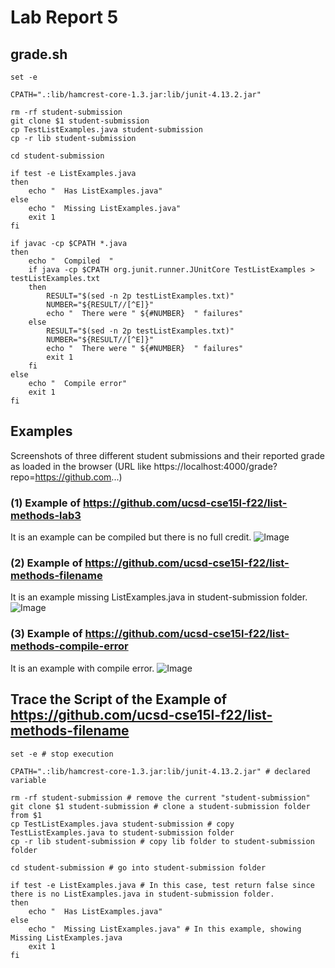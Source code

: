 # Lab Report 5

## grade.sh

```
set -e

CPATH=".:lib/hamcrest-core-1.3.jar:lib/junit-4.13.2.jar"

rm -rf student-submission
git clone $1 student-submission 
cp TestListExamples.java student-submission
cp -r lib student-submission

cd student-submission

if test -e ListExamples.java 
then 
    echo "  Has ListExamples.java"
else
    echo "  Missing ListExamples.java" 
    exit 1
fi

if javac -cp $CPATH *.java 
then 
    echo "  Compiled  " 
    if java -cp $CPATH org.junit.runner.JUnitCore TestListExamples > testListExamples.txt 
    then
        RESULT="$(sed -n 2p testListExamples.txt)"
        NUMBER="${RESULT//[^E]}"
        echo "  There were " ${#NUMBER}  " failures" 
    else
        RESULT="$(sed -n 2p testListExamples.txt)"
        NUMBER="${RESULT//[^E]}"
        echo "  There were " ${#NUMBER}  " failures" 
        exit 1
    fi
else
    echo "  Compile error"
    exit 1
fi
```

## Examples
Screenshots of three different student submissions and their reported grade as loaded in the browser (URL like https://localhost:4000/grade?repo=https://github.com...)

### (1) Example of https://github.com/ucsd-cse15l-f22/list-methods-lab3
It is an example can be compiled but there is no full credit. 
![Image](https://sara0112.github.io/cse15l-lab-reports/lab5_1.png)

### (2) Example of https://github.com/ucsd-cse15l-f22/list-methods-filename
It is an example missing ListExamples.java in student-submission folder. 
![Image](https://sara0112.github.io/cse15l-lab-reports/lab5_2.png)

### (3) Example of https://github.com/ucsd-cse15l-f22/list-methods-compile-error
It is an example with compile error. 
![Image](https://sara0112.github.io/cse15l-lab-reports/lab5_3.png)

##  Trace the Script of the Example of https://github.com/ucsd-cse15l-f22/list-methods-filename
```
set -e # stop execution

CPATH=".:lib/hamcrest-core-1.3.jar:lib/junit-4.13.2.jar" # declared variable

rm -rf student-submission # remove the current "student-submission"
git clone $1 student-submission # clone a student-submission folder from $1 
cp TestListExamples.java student-submission # copy TestListExamples.java to student-submission folder
cp -r lib student-submission # copy lib folder to student-submission folder

cd student-submission # go into student-submission folder

if test -e ListExamples.java # In this case, test return false since there is no ListExamples.java in student-submission folder. 
then 
    echo "  Has ListExamples.java" 
else
    echo "  Missing ListExamples.java" # In this example, showing Missing ListExamples.java
    exit 1
fi
```
